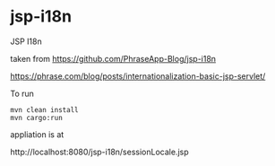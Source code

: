 # jsp-i18n

JSP I18n

taken from https://github.com/PhraseApp-Blog/jsp-i18n

https://phrase.com/blog/posts/internationalization-basic-jsp-servlet/

To run
```
mvn clean install
mvn cargo:run
```

appliation is at 

http://localhost:8080/jsp-i18n/sessionLocale.jsp
